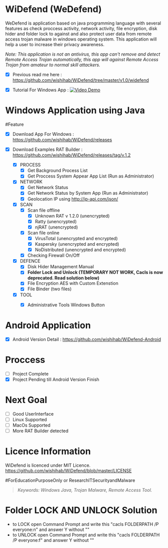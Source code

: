 # WiDefend (WeDefend)

WeDefend is application based on java programming language with several features as check proccess activity, network activity, file encryption, disk hider and folder lock to against and also protect user data from remote access trojan malware in windows operating system. This application will help a user to increase their privacy awareness.

*Note: This application is not an antivirus, this app can't remove and detect Remote Access Trojan automatically, this app will against Remote Access Trojan from amateur to normal skill attackers.*

- [x] Previous read me here : https://github.com/wishihab/WiDefend/tree/master/v1.0/widefend
- [x] Tutorial For Windows App :
[![Video Demo](https://github.com/wishihab/WiDefend/blob/master/newUI_WiDefend.PNG)](https://www.youtube.com/embed/QCPqa-WPHec)  


# Windows Application using Java
#Feature

- [x] Download App For Windows : https://github.com/wishihab/WiDefend/releases
- [x] Download Examples RAT Builder : https://github.com/wishihab/WiDefend/releases/tag/v.1.2

	- [x] PROCESS
		- [x] Get Background Process List
		- [x] Get Proccess System Appear App List (Run as Administrator)
		
	- [x] NETWORK
		- [x] Get Network Status
		- [x] Get Network Status by System App (Run as Administrator)
		- [x] Geolocation IP using http://ip-api.com/json/
		
	- [x] SCAN
		- [x] Scan file offline
			- [x] Unknown RAT v 1.2.0 (unencrypted)
			- [x] Ratty (unencrypted)
			- [x] njRAT (unencrypted)
		- [x] Scan file online
			- [x] VirusTotal (unencrypted and encrypted)
			- [x] Kaspersky (unencrypted and encrypted)
			- [x] NoDistributed (unencrypted and encrypted)
		- [x] Checking Firewall On/Off
		
	- [x] DEFENCE
		- [x] Disk Hider Management Manual
		- [x] **Folder Lock and Unlock (TEMPORARY NOT WORK, Cacls is now deprecated. Read solution below)**
		- [x] File Encryption AES with Custom Extenstion
		- [x] File Binder (two files)
	
	- [x] TOOL
		- [x] Administrative Tools Windows Button
	

# Android Application

- [x] Android Version Detail : https://github.com/wishihab/WiDefend-Android

# Proccess
- [ ] Project Complete
- [x] Project Pending till Android Version Finish

# Next Goal
- [ ] Good UserInterface
- [ ] Linux Supported
- [ ] MacOs Supported
- [ ] More RAT Builder detected

# Licence Information
WiDefend is licenced under MIT Licence. https://github.com/wishihab/WiDefend/blob/master/LICENSE

#ForEducationPurposeOnly or ResearchITSecurityandMalware

> *Keywords: Windows Java, Trojan Malware, Remote Access Tool.*


# Folder LOCK AND UNLOCK Solution
- to LOCK open Command Prompt and write this "cacls FOLDERPATH /P everyone:n" and answer Y without ""
- to UNLOCK open Command Prompt and write this "cacls FOLDERPATH /P everyone:f" and answer Y without ""

